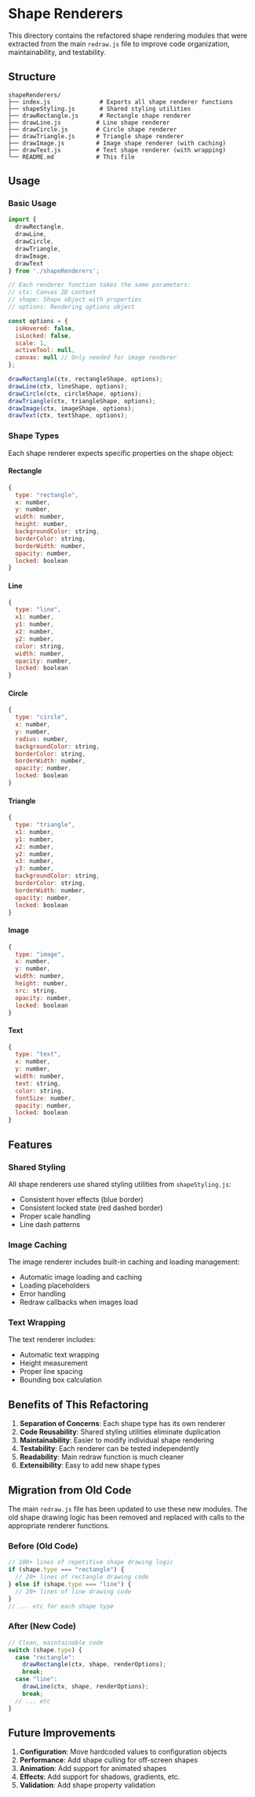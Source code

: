 # Shape Renderers

This directory contains the refactored shape rendering modules that were extracted from the main `redraw.js` file to improve code organization, maintainability, and testability.

## Structure

```
shapeRenderers/
├── index.js              # Exports all shape renderer functions
├── shapeStyling.js       # Shared styling utilities
├── drawRectangle.js      # Rectangle shape renderer
├── drawLine.js          # Line shape renderer
├── drawCircle.js        # Circle shape renderer
├── drawTriangle.js      # Triangle shape renderer
├── drawImage.js         # Image shape renderer (with caching)
├── drawText.js          # Text shape renderer (with wrapping)
└── README.md            # This file
```

## Usage

### Basic Usage

```javascript
import { 
  drawRectangle, 
  drawLine, 
  drawCircle, 
  drawTriangle, 
  drawImage, 
  drawText 
} from './shapeRenderers';

// Each renderer function takes the same parameters:
// ctx: Canvas 2D context
// shape: Shape object with properties
// options: Rendering options object

const options = {
  isHovered: false,
  isLocked: false,
  scale: 1,
  activeTool: null,
  canvas: null // Only needed for image renderer
};

drawRectangle(ctx, rectangleShape, options);
drawLine(ctx, lineShape, options);
drawCircle(ctx, circleShape, options);
drawTriangle(ctx, triangleShape, options);
drawImage(ctx, imageShape, options);
drawText(ctx, textShape, options);
```

### Shape Types

Each shape renderer expects specific properties on the shape object:

#### Rectangle
```javascript
{
  type: "rectangle",
  x: number,
  y: number,
  width: number,
  height: number,
  backgroundColor: string,
  borderColor: string,
  borderWidth: number,
  opacity: number,
  locked: boolean
}
```

#### Line
```javascript
{
  type: "line",
  x1: number,
  y1: number,
  x2: number,
  y2: number,
  color: string,
  width: number,
  opacity: number,
  locked: boolean
}
```

#### Circle
```javascript
{
  type: "circle",
  x: number,
  y: number,
  radius: number,
  backgroundColor: string,
  borderColor: string,
  borderWidth: number,
  opacity: number,
  locked: boolean
}
```

#### Triangle
```javascript
{
  type: "triangle",
  x1: number,
  y1: number,
  x2: number,
  y2: number,
  x3: number,
  y3: number,
  backgroundColor: string,
  borderColor: string,
  borderWidth: number,
  opacity: number,
  locked: boolean
}
```

#### Image
```javascript
{
  type: "image",
  x: number,
  y: number,
  width: number,
  height: number,
  src: string,
  opacity: number,
  locked: boolean
}
```

#### Text
```javascript
{
  type: "text",
  x: number,
  y: number,
  width: number,
  text: string,
  color: string,
  fontSize: number,
  opacity: number,
  locked: boolean
}
```

## Features

### Shared Styling
All shape renderers use shared styling utilities from `shapeStyling.js`:
- Consistent hover effects (blue border)
- Consistent locked state (red dashed border)
- Proper scale handling
- Line dash patterns

### Image Caching
The image renderer includes built-in caching and loading management:
- Automatic image loading and caching
- Loading placeholders
- Error handling
- Redraw callbacks when images load

### Text Wrapping
The text renderer includes:
- Automatic text wrapping
- Height measurement
- Proper line spacing
- Bounding box calculation

## Benefits of This Refactoring

1. **Separation of Concerns**: Each shape type has its own renderer
2. **Code Reusability**: Shared styling utilities eliminate duplication
3. **Maintainability**: Easier to modify individual shape rendering
4. **Testability**: Each renderer can be tested independently
5. **Readability**: Main redraw function is much cleaner
6. **Extensibility**: Easy to add new shape types

## Migration from Old Code

The main `redraw.js` file has been updated to use these new modules. The old shape drawing logic has been removed and replaced with calls to the appropriate renderer functions.

### Before (Old Code)
```javascript
// 100+ lines of repetitive shape drawing logic
if (shape.type === "rectangle") {
  // 20+ lines of rectangle drawing code
} else if (shape.type === "line") {
  // 20+ lines of line drawing code
}
// ... etc for each shape type
```

### After (New Code)
```javascript
// Clean, maintainable code
switch (shape.type) {
  case "rectangle":
    drawRectangle(ctx, shape, renderOptions);
    break;
  case "line":
    drawLine(ctx, shape, renderOptions);
    break;
  // ... etc
}
```

## Future Improvements

1. **Configuration**: Move hardcoded values to configuration objects
2. **Performance**: Add shape culling for off-screen shapes
3. **Animation**: Add support for animated shapes
4. **Effects**: Add support for shadows, gradients, etc.
5. **Validation**: Add shape property validation 